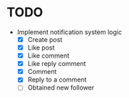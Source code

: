 # TODO

- Implement notification system logic
  - [x] Create post
  - [x] Like post
  - [x] Like comment
  - [x] Like reply comment
  - [x] Comment
  - [x] Reply to a comment
  - [ ] Obtained new follower
